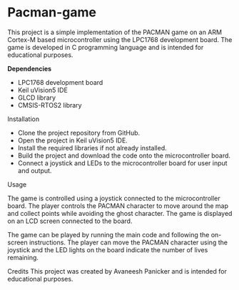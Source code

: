 # Pacman-game
This project is a simple implementation of the PACMAN game on an ARM Cortex-M based microcontroller using the LPC1768 development board. The game is developed in C programming language and is intended for educational purposes.

<b>Dependencies</b>

- LPC1768 development board
- Keil uVision5 IDE
- GLCD library
- CMSIS-RTOS2 library

Installation

- Clone the project repository from GitHub.
- Open the project in Keil uVision5 IDE.
- Install the required libraries if not already installed.
- Build the project and download the code onto the microcontroller board.
- Connect a joystick and LEDs to the microcontroller board for user input and output.

Usage

The game is controlled using a joystick connected to the microcontroller board. The player controls the PACMAN character to move around the map and collect points while avoiding the ghost character. The game is displayed on an LCD screen connected to the board.

The game can be played by running the main code and following the on-screen instructions. The player can move the PACMAN character using the joystick and the LED lights on the board indicate the number of lives remaining.

Credits
This project was created by Avaneesh Panicker and is intended for educational purposes.
